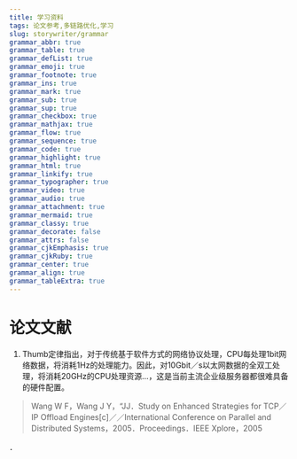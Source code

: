 ```yaml
---
title: 学习资料
tags: 论文参考,多链路优化,学习
slug: storywriter/grammar
grammar_abbr: true
grammar_table: true
grammar_defList: true
grammar_emoji: true
grammar_footnote: true
grammar_ins: true
grammar_mark: true
grammar_sub: true
grammar_sup: true
grammar_checkbox: true
grammar_mathjax: true
grammar_flow: true
grammar_sequence: true
grammar_code: true
grammar_highlight: true
grammar_html: true
grammar_linkify: true
grammar_typographer: true
grammar_video: true
grammar_audio: true
grammar_attachment: true
grammar_mermaid: true
grammar_classy: true
grammar_decorate: false
grammar_attrs: false
grammar_cjkEmphasis: true
grammar_cjkRuby: true
grammar_center: true
grammar_align: true
grammar_tableExtra: true
---
```


# 论文文献
1. Thumb定律指出，对于传统基于软件方式的网络协议处理，CPU每处理1bit网络数据，将消耗1Hz的处理能力。因此，对10Gbit／s以太网数据的全双工处理，将消耗20GHz的CPU处理资源…，这是当前主流企业级服务器都很难具备的硬件配置。
>Wang W F，Wang J Y，“JJ．Study on Enhanced Strategies for TCP／IP Offload Engines[c]／／International Conference on Parallel and Distributed Systems，2005．Proceedings．IEEE Xplore，2005

．

